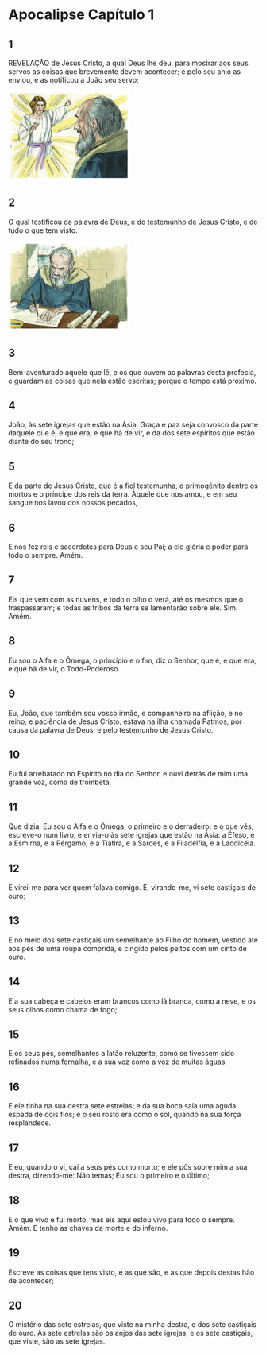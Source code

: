 # Apocalipse Capítulo 1

## 1
REVELAÇÃO de Jesus Cristo, a qual Deus lhe deu, para mostrar aos seus servos as coisas que brevemente devem acontecer; e pelo seu anjo as enviou, e as notificou a João seu servo;

![](../.img/Ap/01/1-0.jpg)

## 2
O qual testificou da palavra de Deus, e do testemunho de Jesus Cristo, e de tudo o que tem visto.

![](../.img/Ap/01/2-0.jpg)

## 3
Bem-aventurado aquele que lê, e os que ouvem as palavras desta profecia, e guardam as coisas que nela estão escritas; porque o tempo está próximo.

## 4
João, às sete igrejas que estão na Ásia: Graça e paz seja convosco da parte daquele que é, e que era, e que há de vir, e da dos sete espíritos que estão diante do seu trono;

## 5
E da parte de Jesus Cristo, que é a fiel testemunha, o primogênito dentre os mortos e o príncipe dos reis da terra. Àquele que nos amou, e em seu sangue nos lavou dos nossos pecados,

## 6
E nos fez reis e sacerdotes para Deus e seu Pai; a ele glória e poder para todo o sempre. Amém.

## 7
Eis que vem com as nuvens, e todo o olho o verá, até os mesmos que o traspassaram; e todas as tribos da terra se lamentarão sobre ele. Sim. Amém.

## 8
Eu sou o Alfa e o Ômega, o princípio e o fim, diz o Senhor, que é, e que era, e que há de vir, o Todo-Poderoso.

## 9
Eu, João, que também sou vosso irmão, e companheiro na aflição, e no reino, e paciência de Jesus Cristo, estava na ilha chamada Patmos, por causa da palavra de Deus, e pelo testemunho de Jesus Cristo.

## 10
Eu fui arrebatado no Espírito no dia do Senhor, e ouvi detrás de mim uma grande voz, como de trombeta,

## 11
Que dizia: Eu sou o Alfa e o Ômega, o primeiro e o derradeiro; e o que vês, escreve-o num livro, e envia-o às sete igrejas que estão na Ásia: a Éfeso, e a Esmirna, e a Pérgamo, e a Tiatira, e a Sardes, e a Filadélfia, e a Laodicéia.

## 12
E virei-me para ver quem falava comigo. E, virando-me, vi sete castiçais de ouro;

## 13
E no meio dos sete castiçais um semelhante ao Filho do homem, vestido até aos pés de uma roupa comprida, e cingido pelos peitos com um cinto de ouro.

## 14
E a sua cabeça e cabelos eram brancos como lã branca, como a neve, e os seus olhos como chama de fogo;

## 15
E os seus pés, semelhantes a latão reluzente, como se tivessem sido refinados numa fornalha, e a sua voz como a voz de muitas águas.

## 16
E ele tinha na sua destra sete estrelas; e da sua boca saía uma aguda espada de dois fios; e o seu rosto era como o sol, quando na sua força resplandece.

## 17
E eu, quando o vi, caí a seus pés como morto; e ele pôs sobre mim a sua destra, dizendo-me: Não temas; Eu sou o primeiro e o último;

## 18
E o que vivo e fui morto, mas eis aqui estou vivo para todo o sempre. Amém. E tenho as chaves da morte e do inferno.

## 19
Escreve as coisas que tens visto, e as que são, e as que depois destas hão de acontecer;

## 20
O mistério das sete estrelas, que viste na minha destra, e dos sete castiçais de ouro. As sete estrelas são os anjos das sete igrejas, e os sete castiçais, que viste, são as sete igrejas.

